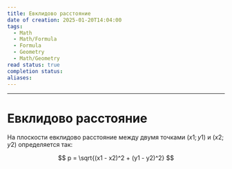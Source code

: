 ```yaml
---
title: Евклидово расстояние
date of creation: 2025-01-20T14:04:00
tags:
  - Math
  - Math/Formula
  - Formula
  - Geometry
  - Math/Geometry
read status: true
completion status: 
aliases:
---
```

---
# Евклидово расстояние


На плоскости евклидово расстояние между двумя точками $(x1; y1)$ и $(x2;y2)$
определяется так:

$$
p = \sqrt{(x1 - x2)^2 + (y1 - y2)^2}
$$

